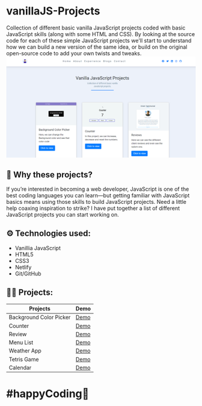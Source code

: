 # vanillaJS-Projects

Collection of different basic vanilla JavaScript projects coded with basic JavaScript skills (along with some HTML and CSS). By looking at the source code for each of these simple JavaScript projects we'll start to understand how we can build a new version of the same idea, or build on the original open-source code to add your own twists and tweaks.
<img src="./img/vanilla.png" alt="main home" />

## 🤷 Why these projects?

<p> If you’re interested in becoming a web developer, JavaScript is one of the best coding languages you can learn—but getting familiar with JavaScript basics means using those skills to build JavaScript projects. Need a little help coaxing inspiration to strike? I have put together a list of different JavaScript projects you can start working on. </p>

## ⚙️ Technologies used:

- Vanillia JavaScript
- HTML5
- CSS3
- Netlify
- Git/GitHub

## 👨‍💻 Projects:

| Projects                | Demo                                                                     |
| ----------------------- | ------------------------------------------------------------------------ |
| Background Color Picker | <a href="https://jsprojects.netlify.app/backgroundcolorpicker/">Demo</a> |
| Counter                 | <a href="https://jsprojects.netlify.app/simplecounter/">Demo</a>         |
| Review                  | <a href="https://jsprojects.netlify.app/review/">Demo</a>                |
| Menu List               | <a href="https://jsprojects.netlify.app/menu/">Demo</a>                  |
| Weather App             | <a href="https://jsprojects.netlify.app/weather-app/">Demo</a>           |
| Tetris Game             | <a href="https://jsprojects.netlify.app/tetrisgame/">Demo</a>            |
| Calendar                | <a href="https://jsprojects.netlify.app/calendar/">Demo</a>              |

# #happyCoding🚀
